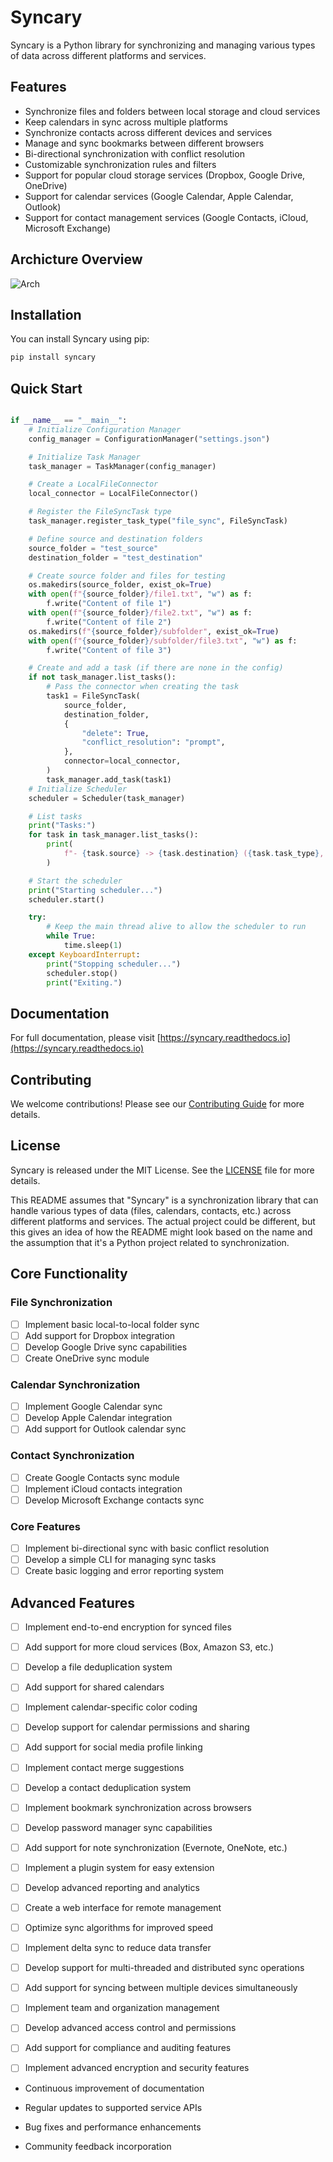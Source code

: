 # Syncary

Syncary is a Python library for synchronizing and managing various types of data across different platforms and services.

## Features

- Synchronize files and folders between local storage and cloud services
- Keep calendars in sync across multiple platforms
- Synchronize contacts across different devices and services
- Manage and sync bookmarks between different browsers
- Bi-directional synchronization with conflict resolution
- Customizable synchronization rules and filters
- Support for popular cloud storage services (Dropbox, Google Drive, OneDrive)
- Support for calendar services (Google Calendar, Apple Calendar, Outlook)
- Support for contact management services (Google Contacts, iCloud, Microsoft Exchange)

## Archicture Overview

![Arch](https://raw.githubusercontent.com/IMperiumX/logos/refs/heads/main/Syncary/arc.svg)

## Installation

You can install Syncary using pip:

```sh
pip install syncary
```

## Quick Start

```python

if __name__ == "__main__":
    # Initialize Configuration Manager
    config_manager = ConfigurationManager("settings.json")

    # Initialize Task Manager
    task_manager = TaskManager(config_manager)

    # Create a LocalFileConnector
    local_connector = LocalFileConnector()

    # Register the FileSyncTask type
    task_manager.register_task_type("file_sync", FileSyncTask)

    # Define source and destination folders
    source_folder = "test_source"
    destination_folder = "test_destination"

    # Create source folder and files for testing
    os.makedirs(source_folder, exist_ok=True)
    with open(f"{source_folder}/file1.txt", "w") as f:
        f.write("Content of file 1")
    with open(f"{source_folder}/file2.txt", "w") as f:
        f.write("Content of file 2")
    os.makedirs(f"{source_folder}/subfolder", exist_ok=True)
    with open(f"{source_folder}/subfolder/file3.txt", "w") as f:
        f.write("Content of file 3")

    # Create and add a task (if there are none in the config)
    if not task_manager.list_tasks():
        # Pass the connector when creating the task
        task1 = FileSyncTask(
            source_folder,
            destination_folder,
            {
                "delete": True,
                "conflict_resolution": "prompt",
            },
            connector=local_connector,
        )
        task_manager.add_task(task1)
    # Initialize Scheduler
    scheduler = Scheduler(task_manager)

    # List tasks
    print("Tasks:")
    for task in task_manager.list_tasks():
        print(
            f"- {task.source} -> {task.destination} ({task.task_type}, options: {task.options})"
        )

    # Start the scheduler
    print("Starting scheduler...")
    scheduler.start()

    try:
        # Keep the main thread alive to allow the scheduler to run
        while True:
            time.sleep(1)
    except KeyboardInterrupt:
        print("Stopping scheduler...")
        scheduler.stop()
        print("Exiting.")

```

## Documentation

For full documentation, please visit [https://syncary.readthedocs.io](https://syncary.readthedocs.io)

## Contributing

We welcome contributions! Please see our [Contributing Guide](CONTRIBUTING.md) for more details.

## License

Syncary is released under the MIT License. See the [LICENSE](LICENSE) file for more details.

This README assumes that "Syncary" is a synchronization library that can handle various types of data (files, calendars, contacts, etc.) across different platforms and services. The actual project could be different, but this gives an idea of how the README might look based on the name and the assumption that it's a Python project related to synchronization.

## Core Functionality

### File Synchronization

- [ ] Implement basic local-to-local folder sync
- [ ] Add support for Dropbox integration
- [ ] Develop Google Drive sync capabilities
- [ ] Create OneDrive sync module

### Calendar Synchronization

- [ ] Implement Google Calendar sync
- [ ] Develop Apple Calendar integration
- [ ] Add support for Outlook calendar sync

### Contact Synchronization

- [ ] Create Google Contacts sync module
- [ ] Implement iCloud contacts integration
- [ ] Develop Microsoft Exchange contacts sync

### Core Features

- [ ] Implement bi-directional sync with basic conflict resolution
- [ ] Develop a simple CLI for managing sync tasks
- [ ] Create basic logging and error reporting system

## Advanced Features

- [ ] Implement end-to-end encryption for synced files

- [ ] Add support for more cloud services (Box, Amazon S3, etc.)

- [ ] Develop a file deduplication system

- [ ] Add support for shared calendars

- [ ] Implement calendar-specific color coding

- [ ] Develop support for calendar permissions and sharing

- [ ] Add support for social media profile linking

- [ ] Implement contact merge suggestions

- [ ] Develop a contact deduplication system

- [ ] Implement bookmark synchronization across browsers

- [ ] Develop password manager sync capabilities

- [ ] Add support for note synchronization (Evernote, OneNote, etc.)

- [ ] Implement a plugin system for easy extension

- [ ] Develop advanced reporting and analytics

- [ ] Create a web interface for remote management

- [ ] Optimize sync algorithms for improved speed

- [ ] Implement delta sync to reduce data transfer

- [ ] Develop support for multi-threaded and distributed sync operations

- [ ] Add support for syncing between multiple devices simultaneously

- [ ] Implement team and organization management

- [ ] Develop advanced access control and permissions

- [ ] Add support for compliance and auditing features

- [ ] Implement advanced encryption and security features

- Continuous improvement of documentation

- Regular updates to supported service APIs

- Bug fixes and performance enhancements

- Community feedback incorporation
